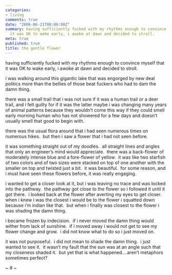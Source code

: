 ```yaml
---
categories:
- living
comments: true
date: "2006-06-21T00:00:00Z"
summary: having sufficiently fucked with my rhythms enough to convince myself that
  it was OK to wake early, i awoke at dawn and decided to stroll.
meta: true
published: true
title: the gentle flower
---
```


having sufficiently fucked with my rhythms enough to convince myself that it was OK to wake early, i awoke at dawn and decided to stroll.

i was walking around this gigantic lake that was engorged by new deal politics more than the bellies of those beat fuckers who had to dam the damn thing.  

there was a small trail that i was not sure if it was a human trail or a deer trail, and i felt guilty for if it was the latter maybe i was changing many years of animal patterns because they wouldn’t come this way if they could smell early morning human who has not showered for a few days and doesn’t usually smell that good to begin with.  

there was the usual flora around that i had seen numerous times on numerous hikes.  but then i saw a flower that i had not seen before.  

it was something straight out of my doodles.  all straight lines and angles that only an engineer’s mind would appreciate.  there was a back-flower of moderately intense blue and a fore-flower of yellow.  it was like two starfish of two colors and of two sizes were stacked on top of one another with the smaller on top and twisted just a bit.  it was beautiful.  for some reason, and i must have seen these flowers before, it was really engaging.

i wanted to get a closer look at it, but i was leaving no trace and was locked into the pathway.  the pathway got close to the flower so i followed it until it got there.  i looked back at the flower after averting my eyes to get closer.  when i knew i was the closest i would be to the flower i squatted down because i’m indian like that.  but when i finally was closest to the flower i was shading the damn thing.

i became frozen by indecision.  if i never moved the damn thing would wither from lack of sunshine.  if i moved away i would not get to see my flower change and grow.  i did not know what to do so i just moved on.

it was not purposeful.  i did not mean to shade the damn thing.  i just wanted to see it.  it wasn’t my fault that the sun was at an angle such that my closeness shaded it.  but yet that is what happened….aren’t metaphors sometimes perfect?

~ # ~